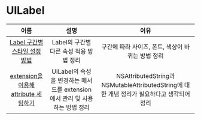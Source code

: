 # UILabel
| 이름 | 설명 | 이유 |
| :-: | :-: | :-: |
| [Label 구간별 스타일 설정 방법](https://github.com/KayAhn0126/iOS-Study/tree/main/UI/UILabel/ApplyingAttributeToLabel) | Label의 구간별 다른 속성 적용 방법 정리 | 구간에 따라 사이즈, 폰트, 색상이 바뀌는 방법 정리 |
| [extension을 이용해 attribute 세팅하기](https://github.com/KayAhn0126/iOS-Study/tree/main/UI/UILabel/SettingAttributesOfLableThroughExtensions) | UILabel의 속성을 변경하는 메서드를 extension에서 관리 및 사용하는 방법 정리 | NSAttributedString과 NSMutableAttributedString에 대한 개념 정리가 필요하다고 생각되어 정리 |
